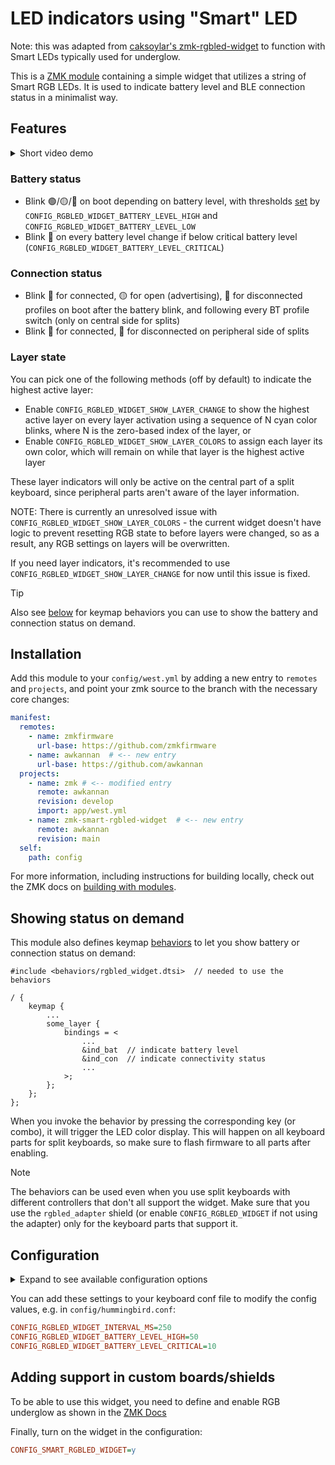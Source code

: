# LED indicators using "Smart" LED

Note: this was adapted from [caksoylar's zmk-rgbled-widget](https://github.com/caksoylar/zmk-rgbled-widget) to function with Smart LEDs typically used for underglow.

This is a [ZMK module](https://zmk.dev/docs/features/modules) containing a simple widget that utilizes a string of Smart RGB LEDs.
It is used to indicate battery level and BLE connection status in a minimalist way.

## Features

<details>
  <summary>Short video demo</summary>
  See below video for a short demo, running through power on, profile switching and power offs.

  https://github.com/caksoylar/zmk-rgbled-widget/assets/7876996/cfd89dd1-ff24-4a33-8563-2fdad2a828d4
</details>

### Battery status 

- Blink 🟢/🟡/🔴 on boot depending on battery level, with thresholds [set](#configuration) by `CONFIG_RGBLED_WIDGET_BATTERY_LEVEL_HIGH` and `CONFIG_RGBLED_WIDGET_BATTERY_LEVEL_LOW`
- Blink 🔴 on every battery level change if below critical battery level (`CONFIG_RGBLED_WIDGET_BATTERY_LEVEL_CRITICAL`)

### Connection status

- Blink 🔵 for connected, 🟡 for open (advertising), 🔴 for disconnected profiles on boot after the battery blink, and following every BT profile switch (only on central side for splits)
- Blink 🔵 for connected, 🔴 for disconnected on peripheral side of splits

### Layer state

You can pick one of the following methods (off by default) to indicate the highest active layer:

- Enable `CONFIG_RGBLED_WIDGET_SHOW_LAYER_CHANGE` to show the highest active layer on every layer activation
  using a sequence of N cyan color blinks, where N is the zero-based index of the layer, or
- Enable `CONFIG_RGBLED_WIDGET_SHOW_LAYER_COLORS` to assign each layer its own color, which will remain on while that layer is the highest active layer

These layer indicators will only be active on the central part of a split keyboard, since peripheral parts aren't aware of the layer information.

NOTE: There is currently an unresolved issue with `CONFIG_RGBLED_WIDGET_SHOW_LAYER_COLORS` - the current widget doesn't have logic to prevent resetting RGB state to before layers were changed, so as a result, any RGB settings on layers will be overwritten.

If you need layer indicators, it's recommended to use `CONFIG_RGBLED_WIDGET_SHOW_LAYER_CHANGE` for now until this issue is fixed.

> [!TIP]
> Also see [below](#showing-status-on-demand) for keymap behaviors you can use to show the battery and connection status on demand.

## Installation

Add this module to your `config/west.yml` by adding a new entry to `remotes` and `projects`, and point your zmk source to the branch with the necessary core changes:

```yaml west.yml
manifest:
  remotes:
    - name: zmkfirmware
      url-base: https://github.com/zmkfirmware
    - name: awkannan  # <-- new entry
      url-base: https://github.com/awkannan
  projects:
    - name: zmk # <-- modified entry
      remote: awkannan
      revision: develop
      import: app/west.yml
    - name: zmk-smart-rgbled-widget  # <-- new entry
      remote: awkannan
      revision: main
  self:
    path: config
```

For more information, including instructions for building locally, check out the ZMK docs on [building with modules](https://zmk.dev/docs/features/modules#building-with-modules).

## Showing status on demand

This module also defines keymap [behaviors](https://zmk.dev/docs/keymaps/behaviors) to let you show battery or connection status on demand:

```dts
#include <behaviors/rgbled_widget.dtsi>  // needed to use the behaviors

/ {
    keymap {
        ...
        some_layer {
            bindings = <
                ...
                &ind_bat  // indicate battery level
                &ind_con  // indicate connectivity status
                ...
            >;
        };
    };
};
```

When you invoke the behavior by pressing the corresponding key (or combo), it will trigger the LED color display.
This will happen on all keyboard parts for split keyboards, so make sure to flash firmware to all parts after enabling.

> [!NOTE]
> The behaviors can be used even when you use split keyboards with different controllers that don't all support the widget.
> Make sure that you use the `rgbled_adapter` shield (or enable `CONFIG_RGBLED_WIDGET` if not using the adapter) only for the keyboard parts that support it.

## Configuration

<details>
<summary>Expand to see available configuration options</summary>

| Name                                           | Description                                                                  | Default       |
| ---------------------------------------------- | ---------------------------------------------------------------------------- | ------------- |
| `CONFIG_RGBLED_WIDGET_INTERVAL_MS`             | Minimum wait duration between two blinks in ms                               | 500           |
| `CONFIG_RGBLED_WIDGET_BATTERY_BLINK_MS`        | Duration of battery level blink in ms                                        | 2000          |
| `CONFIG_RGBLED_WIDGET_BATTERY_LEVEL_HIGH`      | High battery level percentage                                                | 80            |
| `CONFIG_RGBLED_WIDGET_BATTERY_LEVEL_LOW`       | Low battery level percentage                                                 | 20            |
| `CONFIG_RGBLED_WIDGET_BATTERY_LEVEL_CRITICAL`  | Critical battery level percentage, blink periodically if under               | 5             |
| `CONFIG_RGBLED_WIDGET_BATTERY_COLOR_HIGH`      | Color for high battery level (above `LEVEL_HIGH`)                            | Green (`2`)   |
| `CONFIG_RGBLED_WIDGET_BATTERY_COLOR_MEDIUM`    | Color for medium battery level (between `LEVEL_LOW` and `LEVEL_HIGH`)        | Yellow (`3`)  |
| `CONFIG_RGBLED_WIDGET_BATTERY_COLOR_LOW`       | Color for low battery level (below `LEVEL_LOW`)                              | Red (`1`)     |
| `CONFIG_RGBLED_WIDGET_BATTERY_COLOR_CRITICAL`  | Color for critical battery level (below `LEVEL_CRITICAL`)                    | Red (`1`)     |
| `CONFIG_RGBLED_WIDGET_CONN_BLINK_MS`           | Duration of BLE connection status blink in ms                                | 1000          |
| `CONFIG_RGBLED_WIDGET_CONN_COLOR_CONNECTED`    | Color for connected BLE connection status                                    | Blue (`4`)    |
| `CONFIG_RGBLED_WIDGET_CONN_COLOR_ADVERTISING`  | Color for advertising BLE connection status                                  | Yellow (`3`)  |
| `CONFIG_RGBLED_WIDGET_CONN_COLOR_DISCONNECTED` | Color for disconnected BLE connection status                                 | Red (`1`)     |
| `CONFIG_RGBLED_WIDGET_SHOW_LAYER_CHANGE`       | Indicate highest active layer on each layer change with a sequence of blinks | `n`           |
| `CONFIG_RGBLED_WIDGET_LAYER_BLINK_MS`          | Blink and wait duration for layer indicator                                  | 100           |
| `CONFIG_RGBLED_WIDGET_LAYER_COLOR`             | Color to use for layer indicator                                             | Cyan (`6`)    |
| `CONFIG_RGBLED_WIDGET_LAYER_DEBOUNCE_MS`       | Wait duration after a layer change before showing the highest active layer   | 100           |
| `CONFIG_RGBLED_WIDGET_SHOW_LAYER_COLORS`       | Indicate highest active layer with a constant configurable color per layer   | `n`           |
| `CONFIG_RGBLED_WIDGET_LAYER_0_COLOR`           | Color to use for the base layer                                              | Black (`0`)   |
| `CONFIG_RGBLED_WIDGET_LAYER_1_COLOR`           | Color to use for layer 1                                                     | Red (`1`)     |
| `CONFIG_RGBLED_WIDGET_LAYER_2_COLOR`           | Color to use for layer 2                                                     | Green (`2`)   |
| `CONFIG_RGBLED_WIDGET_LAYER_3_COLOR`           | Color to use for layer 3                                                     | Yellow (`3`)  |
| `CONFIG_RGBLED_WIDGET_LAYER_4_COLOR`           | Color to use for layer 4                                                     | Blue (`4`)    |
| `CONFIG_RGBLED_WIDGET_LAYER_5_COLOR`           | Color to use for layer 5                                                     | Magenta (`5`) |
| `CONFIG_RGBLED_WIDGET_LAYER_6_COLOR`           | Color to use for layer 6                                                     | Cyan (`6`)    |
| `CONFIG_RGBLED_WIDGET_LAYER_7_COLOR`           | Color to use for layer 7                                                     | White (`7`)   |
| `CONFIG_RGBLED_WIDGET_LAYER_xx_COLOR`          | Color to use for layer xx (change xx to the layer number to change)          | Black (`0`)   |

Color settings use the following integer values:

| Color        | Value |
| ------------ | ----- |
| Black (none) | `0`   |
| Red          | `1`   |
| Green        | `2`   |
| Yellow       | `3`   |
| Blue         | `4`   |
| Magenta      | `5`   |
| Cyan         | `6`   |
| White        | `7`   |

</details>

You can add these settings to your keyboard conf file to modify the config values, e.g. in `config/hummingbird.conf`:

```ini
CONFIG_RGBLED_WIDGET_INTERVAL_MS=250
CONFIG_RGBLED_WIDGET_BATTERY_LEVEL_HIGH=50
CONFIG_RGBLED_WIDGET_BATTERY_LEVEL_CRITICAL=10
```

## Adding support in custom boards/shields

To be able to use this widget, you need to define and enable RGB underglow as shown in the [ZMK Docs](https://zmk.dev/docs/features/lighting#rgb-underglow)

Finally, turn on the widget in the configuration:

```ini
CONFIG_SMART_RGBLED_WIDGET=y
```
